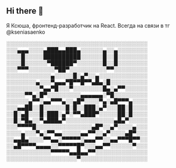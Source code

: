 ## Hi there 👋

Я Ксюша, фронтенд-разработчик на React.
Всегда на связи в тг @kseniasaenko

░░░░░░░░░░░░░░░░░░░░░░░░░░░░░░░░░░░░░░
░░░▄▄▄░░░░▄███▄▄███▄░░░░░░▄░░▄░░░░░░░░
░░░░█░░░░░██████████░░░░░░█░░█░░░░░░░░
░░░░█░░░░░░▀██████▀░░░░░░░█░░█░░░░░░░░
░░░▀▀▀░░░░░░░▀██▀░░░░░░░░░░▀▀░░░░░░░░░
░░░░░░░░░░░░▄░░░░░█░▄▀░░▄░░░░░░░░░░░░░
░░░░░░░░▄░░░▀▄▄▄▀█▀▀█▀▀▄█▄░█░░░░░░░░░░
░░░░░░░░░▀▄▄▀█░░░▀░░░░░░░░█▄░▄▀▀░░░░░░
░░░░░▀▀▄░█▀░░░░░░░░░▄▄▄▄▄▄░▀█░░░░░░░░░
░░░░░░▄▀▀░▄▄▀▀▀▄░░▄█▀░░░░▀▄░▄█▀▀▀▄░░░░
░░░▄▄██░░█░░░░░░█░█░░███░▄▀░░░██░█░░░░
░░█░▄█░░░█░███░▄▀░▀▀▄███▀░░░░░██░█░░░░
░░█░▀█▄░░▀▄███▄▀░░░░░░░░░░░░░▄█▄▀░░░░░
░░░▀▀▀▀█░░░░░░░░░░░░░░░▄█▀░░▄▀░░░░▄░░░
░░░░▄░░░▀▄░▀▀▄▄░░░░░▄▄▀▀░░▄▀░░░░▄█▀░░░
░░▄▄█▄░░░░▀▀▄▄░▀▀▀▀▀░▄▄▄▀▀░░▄▄▀▀▀█▀▀░░
░░▄█▀▀▀▀▄▄▄▄░░▀▀▀▀▀█▀░░░▄▄▀▀░░░░░░▀░░░
░░░░░░░░░░░░▀▀▀▀▀▄▄█▄▄▀▀░░░░░░░░░░░░░░
░░░░░░░░░░░░░░░░░░░▀░░░░░░░░░░░░░░░░░░
<!--
**insuperposition101/insuperposition101** is a ✨ _special_ ✨ repository because its `README.md` (this file) appears on your GitHub profile.

Here are some ideas to get you started:
JavaScript TypeScript React Redux Toolkit React Router Node.js Express.js NestJS MongoDB Postgres   Webpack Git Figma


- 🔭 I’m currently working on ...
- 🌱 I’m currently learning ...
- 👯 I’m looking to collaborate on ...
- 🤔 I’m looking for help with ...
- 💬 Ask me about ...
- 📫 How to reach me: ...
- 😄 Pronouns: ...
- ⚡ Fun fact: ...
-->
